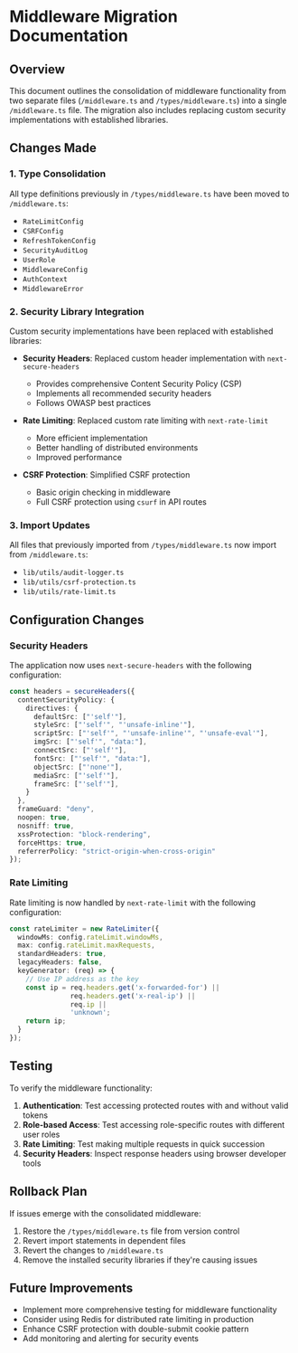 # Middleware Migration Documentation

## Overview

This document outlines the consolidation of middleware functionality from two separate files (`/middleware.ts` and `/types/middleware.ts`) into a single `/middleware.ts` file. The migration also includes replacing custom security implementations with established libraries.

## Changes Made

### 1. Type Consolidation

All type definitions previously in `/types/middleware.ts` have been moved to `/middleware.ts`:

- `RateLimitConfig`
- `CSRFConfig`
- `RefreshTokenConfig`
- `SecurityAuditLog`
- `UserRole`
- `MiddlewareConfig`
- `AuthContext`
- `MiddlewareError`

### 2. Security Library Integration

Custom security implementations have been replaced with established libraries:

- **Security Headers**: Replaced custom header implementation with `next-secure-headers`
  - Provides comprehensive Content Security Policy (CSP)
  - Implements all recommended security headers
  - Follows OWASP best practices

- **Rate Limiting**: Replaced custom rate limiting with `next-rate-limit`
  - More efficient implementation
  - Better handling of distributed environments
  - Improved performance

- **CSRF Protection**: Simplified CSRF protection
  - Basic origin checking in middleware
  - Full CSRF protection using `csurf` in API routes

### 3. Import Updates

All files that previously imported from `/types/middleware.ts` now import from `/middleware.ts`:

- `lib/utils/audit-logger.ts`
- `lib/utils/csrf-protection.ts`
- `lib/utils/rate-limit.ts`

## Configuration Changes

### Security Headers

The application now uses `next-secure-headers` with the following configuration:

```typescript
const headers = secureHeaders({
  contentSecurityPolicy: {
    directives: {
      defaultSrc: ["'self'"],
      styleSrc: ["'self'", "'unsafe-inline'"],
      scriptSrc: ["'self'", "'unsafe-inline'", "'unsafe-eval'"],
      imgSrc: ["'self'", "data:"],
      connectSrc: ["'self'"],
      fontSrc: ["'self'", "data:"],
      objectSrc: ["'none'"],
      mediaSrc: ["'self'"],
      frameSrc: ["'self'"],
    }
  },
  frameGuard: "deny",
  noopen: true,
  nosniff: true,
  xssProtection: "block-rendering",
  forceHttps: true,
  referrerPolicy: "strict-origin-when-cross-origin"
});
```

### Rate Limiting

Rate limiting is now handled by `next-rate-limit` with the following configuration:

```typescript
const rateLimiter = new RateLimiter({
  windowMs: config.rateLimit.windowMs,
  max: config.rateLimit.maxRequests,
  standardHeaders: true,
  legacyHeaders: false,
  keyGenerator: (req) => {
    // Use IP address as the key
    const ip = req.headers.get('x-forwarded-for') || 
               req.headers.get('x-real-ip') || 
               req.ip || 
               'unknown';
    return ip;
  }
});
```

## Testing

To verify the middleware functionality:

1. **Authentication**: Test accessing protected routes with and without valid tokens
2. **Role-based Access**: Test accessing role-specific routes with different user roles
3. **Rate Limiting**: Test making multiple requests in quick succession
4. **Security Headers**: Inspect response headers using browser developer tools

## Rollback Plan

If issues emerge with the consolidated middleware:

1. Restore the `/types/middleware.ts` file from version control
2. Revert import statements in dependent files
3. Revert the changes to `/middleware.ts`
4. Remove the installed security libraries if they're causing issues

## Future Improvements

- Implement more comprehensive testing for middleware functionality
- Consider using Redis for distributed rate limiting in production
- Enhance CSRF protection with double-submit cookie pattern
- Add monitoring and alerting for security events